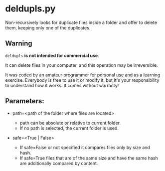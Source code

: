 # deldupls.py

Non-recursively looks for duplicate files inside a folder and offer to delete them, keeping only one of the duplicates.

## Warning

`deldupls` **is not intended for commercial use**.

It can delete files in your computer, and this operation may be irreversible.

It was coded by an amateur programmer for personal use and as a learning exercise.
Everybody is free to use it or modify it, but It's your responsibility to understand how it works.
It comes without warranty!

## Parameters:

- path=\<path of the folder where files are located\>
    - path can be absolute or relative to current folder.
    - If no path is selected, the current folder is used.


- safe=\<True | False>
    - If safe=False or not specified it compares files only by size and hash.
    - If safe=True files that are of the same size and have the same hash are additionally compared by content.
